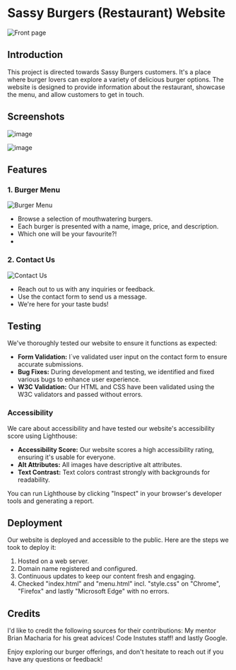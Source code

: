 # Sassy Burgers (Restaurant) Website

![Front page](https://github.com/GlennJohansson85/sassy-burgers/assets/139962883/8c32c057-9633-49d1-a115-021cd94510b7)

## Introduction

This project is directed towards Sassy Burgers customers. It's a place where burger lovers can explore a variety of delicious burger options. The website is designed to provide information about the restaurant, showcase the menu, and allow customers to get in touch.

## Screenshots

![image](https://github.com/GlennJohansson85/sassy-burgers/assets/139962883/3f6263ae-8bd9-450f-af30-31f52efa1433)

![image](https://github.com/GlennJohansson85/sassy-burgers/assets/139962883/74ca9beb-cc64-4344-836e-61546bc0f429)



## Features

### 1. Burger Menu

![Burger Menu](https://github.com/GlennJohansson85/sassy-burgers/assets/139962883/04899ed0-5030-48dd-9922-3127aa269e65)


- Browse a selection of mouthwatering burgers.
- Each burger is presented with a name, image, price, and description.
- Which one will be your favourite?!
- 
### 2. Contact Us

![Contact Us](https://github.com/GlennJohansson85/sassy-burgers/assets/139962883/eb9633d1-83ba-4647-8767-48df5b416924)

- Reach out to us with any inquiries or feedback.
- Use the contact form to send us a message.
- We're here for your taste buds!

## Testing

We've thoroughly tested our website to ensure it functions as expected:

- **Form Validation:** I´ve validated user input on the contact form to ensure accurate submissions.
- **Bug Fixes:** During development and testing, we identified and fixed various bugs to enhance user experience.
- **W3C Validation:** Our HTML and CSS have been validated using the W3C validators and passed without errors.

### Accessibility

We care about accessibility and have tested our website's accessibility score using Lighthouse:

- **Accessibility Score:** Our website scores a high accessibility rating, ensuring it's usable for everyone.
- **Alt Attributes:** All images have descriptive alt attributes.
- **Text Contrast:** Text colors contrast strongly with backgrounds for readability.

You can run Lighthouse by clicking "Inspect" in your browser's developer tools and generating a report.

## Deployment

Our website is deployed and accessible to the public. Here are the steps we took to deploy it:

1. Hosted on a web server.
2. Domain name registered and configured.
3. Continuous updates to keep our content fresh and engaging.
4. Checked "index.html" and "menu.html" incl. "style.css" on "Chrome", "Firefox" and lastly "Microsoft Edge" with no errors.

## Credits

I'd like to credit the following sources for their contributions:
My mentor Brian Macharia for his great advices!
Code Instutes staff!
and lastly Google.

Enjoy exploring our burger offerings, and don't hesitate to reach out if you have any questions or feedback!
